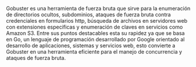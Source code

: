 Gobuster es una herramienta de fuerza bruta que sirve para la enumeración de directorios ocultos, subdominios, ataques de fuerza bruta contra credenciales en formularios http, búsqueda de archivos en servidores web con extensiones especificas y enumeración de claves en servicios como Amazon S3. Entre sus puntos destacables esta su rapidez ya que se basa en Go, un lenguaje de programación desarrollado por Google orientado al desarrollo de aplicaciones, sistemas y servicios web, esto convierte a Gobuster en una herramienta eficiente para el manejo de concurrencia y ataques de fuerza bruta.
